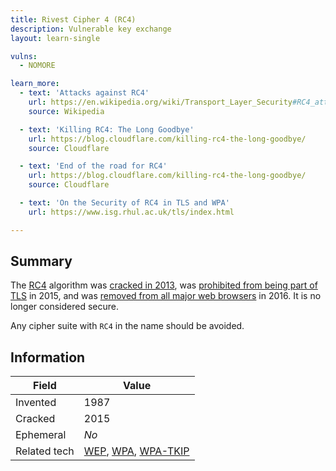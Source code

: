 ```yaml
---
title: Rivest Cipher 4 (RC4)
description: Vulnerable key exchange
layout: learn-single

vulns:
  - NOMORE

learn_more:
  - text: 'Attacks against RC4'
    url: https://en.wikipedia.org/wiki/Transport_Layer_Security#RC4_attacks
    source: Wikipedia

  - text: 'Killing RC4: The Long Goodbye'
    url: https://blog.cloudflare.com/killing-rc4-the-long-goodbye/
    source: Cloudflare

  - text: 'End of the road for RC4'
    url: https://blog.cloudflare.com/killing-rc4-the-long-goodbye/
    source: Cloudflare

  - text: 'On the Security of RC4 in TLS and WPA'
    url: https://www.isg.rhul.ac.uk/tls/index.html

---
```


## Summary

The [RC4] algorithm was [cracked in 2013][Qualys], was [prohibited from being part of TLS][RFC-7465] in 2015, and was [removed from all major web browsers][DigiCert] in 2016. It is no longer considered secure.

Any cipher suite with `RC4` in the name should be avoided.

## Information

| Field        | Value                    |
|--------------|--------------------------|
| Invented     | 1987                     |
| Cracked      | 2015                     |
| Ephemeral    | _No_                     |
| Related tech | [WEP], [WPA], [WPA-TKIP] |

[DigiCert]: https://www.digicert.com/blog/major-browsers-announce-rc4-deprecation
[Qualys]: https://blog.qualys.com/product-tech/2013/03/19/rc4-in-tls-is-broken-now-what
[RC4]: https://en.wikipedia.org/wiki/RC4
[RFC-7465]: https://datatracker.ietf.org/doc/html/rfc7465
[WEP]: https://en.wikipedia.org/wiki/Wired_Equivalent_Privacy
[WPA]: https://en.wikipedia.org/wiki/Wi-Fi_Protected_Access
[WPA-TKIP]: https://en.wikipedia.org/wiki/Temporal_Key_Integrity_Protocol
